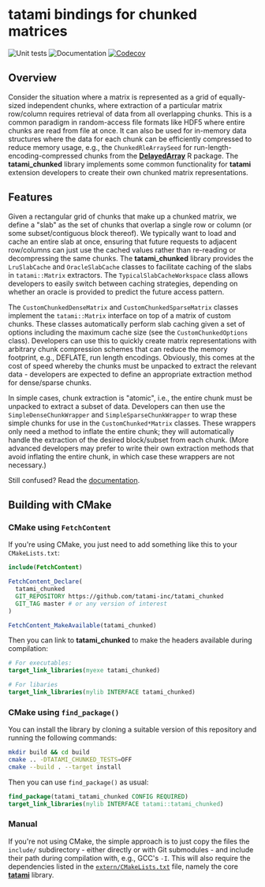 # tatami bindings for chunked matrices

![Unit tests](https://github.com/tatami-inc/tatami_chunked/actions/workflows/run-tests.yaml/badge.svg)
![Documentation](https://github.com/tatami-inc/tatami_chunked/actions/workflows/doxygenate.yaml/badge.svg)
[![Codecov](https://codecov.io/gh/tatami-inc/tatami_chunked/branch/master/graph/badge.svg?token=Z189ORCLLR)](https://codecov.io/gh/tatami-inc/tatami_chunked)

## Overview

Consider the situation where a matrix is represented as a grid of equally-sized independent chunks,
where extraction of a particular matrix row/column requires retrieval of data from all overlapping chunks.
This is a common paradigm in random-access file formats like HDF5 where entire chunks are read from file at once.
It can also be used for in-memory data structures where the data for each chunk can be efficiently compressed to reduce memory usage,
e.g., the `ChunkedRleArraySeed` for run-length-encoding-compressed chunks from the [**DelayedArray**](https://bioconductor.org/packages/DelayedArray) R package.
The **tatami_chunked** library implements some common functionality for **tatami** extension developers to create their own chunked matrix representations.

## Features

Given a rectangular grid of chunks that make up a chunked matrix,
we define a "slab" as the set of chunks that overlap a single row or column (or some subset/contiguous block thereof).
We typically want to load and cache an entire slab at once, ensuring that future requests to adjacent row/columns can just use the cached values rather than re-reading or decompressing the same chunks.
The **tatami_chunked** library provides the `LruSlabCache` and `OracleSlabCache` classes to facilitate caching of the slabs in `tatami::Matrix` extractors.
The `TypicalSlabCacheWorkspace` class allows developers to easily switch between caching strategies, depending on whether an oracle is provided to predict the future access pattern.

The `CustomChunkedDenseMatrix` and `CustomChunkedSparseMatrix` classes implement the `tatami::Matrix` interface on top of a matrix of custom chunks.
These classes automatically perform slab caching given a set of options including the maximum cache size (see the `CustomChunkedOptions` class).
Developers can use this to quickly create matrix representations with arbitrary chunk compression schemes that can reduce the memory footprint, e.g., DEFLATE, run length encodings.
Obviously, this comes at the cost of speed whereby the chunks must be unpacked to extract the relevant data -
developers are expected to define an appropriate extraction method for dense/sparse chunks.

In simple cases, chunk extraction is "atomic", i.e., the entire chunk must be unpacked to extract a subset of data.
Developers can then use the `SimpleDenseChunkWrapper` and `SimpleSparseChunkWrapper` to wrap these simple chunks for use in the `CustomChunked*Matrix` classes.
These wrappers only need a method to inflate the entire chunk; they will automatically handle the extraction of the desired block/subset from each chunk.
(More advanced developers may prefer to write their own extraction methods that avoid inflating the entire chunk, in which case these wrappers are not necessary.)

Still confused?
Read the [documentation](https://tatami-inc.github.io/tatami_chunked).

## Building with CMake

### CMake using `FetchContent`

If you're using CMake, you just need to add something like this to your `CMakeLists.txt`:

```cmake
include(FetchContent)

FetchContent_Declare(
  tatami_chunked
  GIT_REPOSITORY https://github.com/tatami-inc/tatami_chunked
  GIT_TAG master # or any version of interest 
)

FetchContent_MakeAvailable(tatami_chunked)
```

Then you can link to **tatami_chunked** to make the headers available during compilation:

```cmake
# For executables:
target_link_libraries(myexe tatami_chunked)

# For libaries
target_link_libraries(mylib INTERFACE tatami_chunked)
```

### CMake using `find_package()`

You can install the library by cloning a suitable version of this repository and running the following commands:

```sh
mkdir build && cd build
cmake .. -DTATAMI_CHUNKED_TESTS=OFF
cmake --build . --target install
```

Then you can use `find_package()` as usual:

```cmake
find_package(tatami_tatami_chunked CONFIG REQUIRED)
target_link_libraries(mylib INTERFACE tatami::tatami_chunked)
```

### Manual

If you're not using CMake, the simple approach is to just copy the files the `include/` subdirectory -
either directly or with Git submodules - and include their path during compilation with, e.g., GCC's `-I`.
This will also require the dependencies listed in the [`extern/CMakeLists.txt`](extern/CMakeLists.txt) file, namely the core [**tatami**](https://github.com/tatami-inc/tatami) library.
